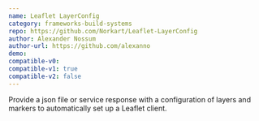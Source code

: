 ```yaml
---
name: Leaflet LayerConfig
category: frameworks-build-systems
repo: https://github.com/Norkart/Leaflet-LayerConfig
author: Alexander Nossum
author-url: https://github.com/alexanno
demo: 
compatible-v0:
compatible-v1: true
compatible-v2: false
---
```


Provide a json file or service response with a configuration of layers and markers to automatically set up a Leaflet client.
